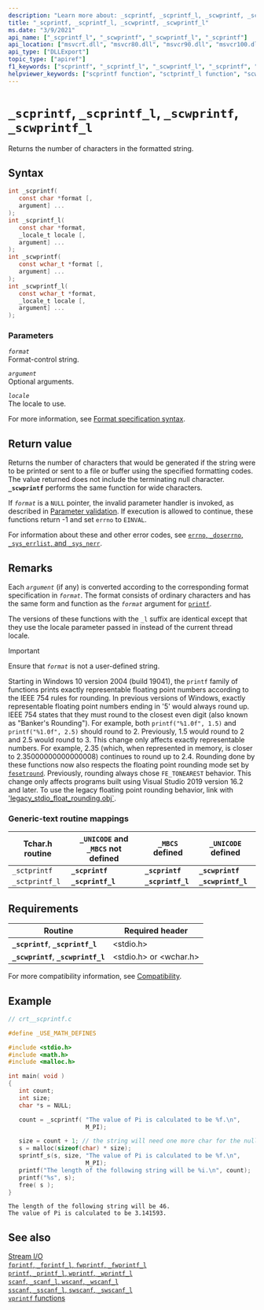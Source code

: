 ```yaml
---
description: "Learn more about: _scprintf, _scprintf_l, _scwprintf, _scwprintf_l"
title: "_scprintf, _scprintf_l, _scwprintf, _scwprintf_l"
ms.date: "3/9/2021"
api_name: ["_scprintf_l", "_scwprintf", "_scwprintf_l", "_scprintf"]
api_location: ["msvcrt.dll", "msvcr80.dll", "msvcr90.dll", "msvcr100.dll", "msvcr100_clr0400.dll", "msvcr110.dll", "msvcr110_clr0400.dll", "msvcr120.dll", "msvcr120_clr0400.dll", "ucrtbase.dll"]
api_type: ["DLLExport"]
topic_type: ["apiref"]
f1_keywords: ["scprintf", "_scprintf_l", "_scwprintf_l", "_scprintf", "scwprintf", "_scwprintf", "scprintf_l", "_sctprintf_l", "scwprintf_l", "_sctprintf"]
helpviewer_keywords: ["scprintf function", "sctprintf_l function", "scwprintf_l function", "_scwprintf_l function", "_sctprintf_l function", "sctprintf function", "_scwprintf function", "_scprintf_l function", "_sctprintf function", "scprintf_l function", "formatted text [C++]", "_scprintf function", "scwprintf function"]
---
```

# `_scprintf`, `_scprintf_l`, `_scwprintf`, `_scwprintf_l`

Returns the number of characters in the formatted string.

## Syntax

```C
int _scprintf(
   const char *format [,
   argument] ...
);
int _scprintf_l(
   const char *format,
   _locale_t locale [,
   argument] ...
);
int _scwprintf(
   const wchar_t *format [,
   argument] ...
);
int _scwprintf_l(
   const wchar_t *format,
   _locale_t locale [,
   argument] ...
);
```

### Parameters

*`format`*\
Format-control string.

*`argument`*\
Optional arguments.

*`locale`*\
The locale to use.

For more information, see [Format specification syntax](../format-specification-syntax-printf-and-wprintf-functions.md).

## Return value

Returns the number of characters that would be generated if the string were to be printed or sent to a file or buffer using the specified formatting codes. The value returned does not include the terminating null character. **`_scwprintf`** performs the same function for wide characters.

If *`format`* is a `NULL` pointer, the invalid parameter handler is invoked, as described in [Parameter validation](../parameter-validation.md). If execution is allowed to continue, these functions return -1 and set `errno` to `EINVAL`.

For information about these and other error codes, see [`errno`, `_doserrno`, `_sys_errlist`, and `_sys_nerr`](../errno-doserrno-sys-errlist-and-sys-nerr.md).

## Remarks

Each *`argument`* (if any) is converted according to the corresponding format specification in *`format`*. The format consists of ordinary characters and has the same form and function as the *`format`* argument for [`printf`](printf-printf-l-wprintf-wprintf-l.md).

The versions of these functions with the `_l` suffix are identical except that they use the locale parameter passed in instead of the current thread locale.

> [!IMPORTANT]
> Ensure that *`format`* is not a user-defined string.
>
> Starting in Windows 10 version 2004 (build 19041), the `printf` family of functions prints exactly representable floating point numbers according to the IEEE 754 rules for rounding. In previous versions of Windows, exactly representable floating point numbers ending in '5' would always round up. IEEE 754 states that they must round to the closest even digit (also known as "Banker's Rounding"). For example, both `printf("%1.0f", 1.5)` and `printf("%1.0f", 2.5)` should round to 2. Previously, 1.5 would round to 2 and 2.5 would round to 3. This change only affects exactly representable numbers. For example, 2.35 (which, when represented in memory, is closer to 2.35000000000000008) continues to round up to 2.4. Rounding done by these functions now also respects the floating point rounding mode set by [`fesetround`](fegetround-fesetround2.md). Previously, rounding always chose `FE_TONEAREST` behavior. This change only affects programs built using Visual Studio 2019 version 16.2 and later. To use the legacy floating point rounding behavior, link with ['legacy_stdio_float_rounding.obj`](../link-options.md).

### Generic-text routine mappings

|Tchar.h routine|`_UNICODE` and `_MBCS` not defined|`_MBCS` defined|`_UNICODE` defined|
|---------------------|--------------------------------------|--------------------|-----------------------|
|`_sctprintf`|**`_scprintf`**|**`_scprintf`**|**`_scwprintf`**|
|`_sctprintf_l`|**`_scprintf_l`**|**`_scprintf_l`**|**`_scwprintf_l`**|

## Requirements

|Routine|Required header|
|-------------|---------------------|
|**`_scprintf`**, **`_scprintf_l`**|\<stdio.h>|
|**`_scwprintf`**, **`_scwprintf_l`**|\<stdio.h> or \<wchar.h>|

For more compatibility information, see [Compatibility](../compatibility.md).

## Example

```C
// crt__scprintf.c

#define _USE_MATH_DEFINES

#include <stdio.h>
#include <math.h>
#include <malloc.h>

int main( void )
{
   int count;
   int size;
   char *s = NULL;

   count = _scprintf( "The value of Pi is calculated to be %f.\n",
                      M_PI);

   size = count + 1; // the string will need one more char for the null terminator
   s = malloc(sizeof(char) * size);
   sprintf_s(s, size, "The value of Pi is calculated to be %f.\n",
                      M_PI);
   printf("The length of the following string will be %i.\n", count);
   printf("%s", s);
   free( s );
}
```

```Output
The length of the following string will be 46.
The value of Pi is calculated to be 3.141593.
```

## See also

[Stream I/O](../stream-i-o.md)\
[`fprintf`, `_fprintf_l`, `fwprintf`, `_fwprintf_l`](fprintf-fprintf-l-fwprintf-fwprintf-l.md)\
[`printf`, `_printf_l`, `wprintf`, `_wprintf_l`](printf-printf-l-wprintf-wprintf-l.md)\
[`scanf`, `_scanf_l`, `wscanf`, `_wscanf_l`](scanf-scanf-l-wscanf-wscanf-l.md)\
[`sscanf`, `_sscanf_l`, `swscanf`, `_swscanf_l`](sscanf-sscanf-l-swscanf-swscanf-l.md)\
[`vprintf` functions](../vprintf-functions.md)
